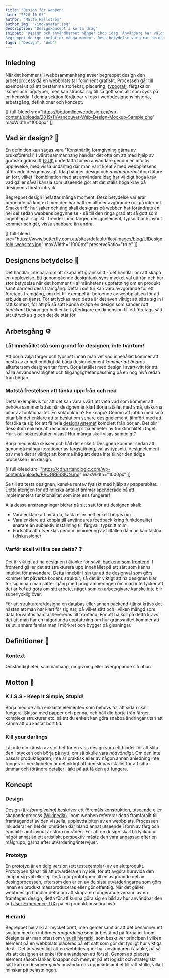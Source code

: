 ```yaml
---
title: "Design för webben"
date: "2020-10-05"
author: "Malte Hallström"
author_img: "/img/avatar.jpg"
description: "Designkoncept i korta drag"
snippet: 'Design och användbarhet hänger ihop idag! Användare har väldigt höga krav, det första intrycket spelar en mycket stor roll. "Make it pretty, please?"  
Begreppet design inefattar många moment. Dess betydelse varierar beroende på kontext men den har haft en alltmer avgörande roll på internet.'
tags: ["Design", "Web"]
---
```


## Inledning

När det kommer till webbsammanhang avser begreppet design den arbetsprocess då en webbplats tar form rent grafiskt. Processen går till exempel ut på att bestämma storlekar, placering, [typografi](https://en.wikipedia.org/wiki/Typography), färgskalor, ikoner och logotyper, men kan sträcka sig till så gott som allt som _syns_ på en hemsida. I denna sektion fördjupar vi oss i webbdesignens historia, arbetsgång, definitioner och koncept.

[[ full-bleed src="https://bottomlinewebdesign.ca/wp-content/uploads/2019/11/Vancouver-Web-Design-Mockup-Sample.png" maxWidth="1000px" ]]

## Vad är design? 💅

En definition kan sägas vara "Konstnärlig formgivning gärna av bruksföremål" I vårat sammanhang handlar det ofta om att med hjälp av grafiska gränsnitt [(GUI)](https://en.wikipedia.org/wiki/Graphical_user_interface) underlätta för en användare genom en intuitiv upplevelse, med vissa undantag där man varit kreativ med webbplatsens utförande designmässigt. Idag hänger design och _användbarhet_ ihop tätare än förr, vilket i kombination med att användare idag har väldigt höga krav vad gäller såväl känsla som utseende gör att det ställs höga krav på designens första intryck.

Begreppet design inefattar många moment. Dess betydelse varierar beroende på kontext men den har haft en alltmer avgörande roll på internet. Smaken för hur saker och ting skall designas på webben har förändrats en hel del sedan webbens begynnelse - så till den ringa grad att så gott som ingenting är sig likt. Trender inom färger, designelement, typsnitt och layout kommer och går, vissa snabbare än andra.

[[ full-bleed src="https://www.butterfly.com.au/sites/default/files/images/blog/UIDesign/old-websites.jpg" maxWidth="1000px" preserveRatio="true" ]]

## Designens betydelse 🤔

Det handlar inte bara om att skapa ett gränssnitt - det handlar om att skapa en upplevelse. Ett genomgående designtänk syns mycket väl utifrån och har stor betydelse när det kommer till allmänhetens uppfattning om en produkt samt därmed dess framgång. Detta i sin tur kan vara avvgörande för ett företags framgång, om det till exempel är beroende av webbplatsen för att erbjuda en tjänst. För att lyckas med detta är det även viktigt att sätta sig in i rätt kontext, för att på så sätt kunna skapa en design som sänder _rätt budskap_! Design ger helt enkelt ytterligare en dimension till ett företags sätt att uttrycka sig och det de står för.

## Arbetsgång ⚙️

### Låt innehållet stå som grund för designen, inte tvärtom!

Att börja välja färger och typsnitt innan man vet vad innehållet kommer att bestå av är helt onödigt då båda designelement _kommer att ändras_ allteftersom designen tar form. Börja istället med design i svart-vitt för att hålla användarvänlighet och tillgänglighetanpassning på en hög nivå redan från början.

### Motstå frestelsen att tänka uppifrån och ned

Detta exempelvis för att det kan vara svårt att veta vad som kommer att behöva sammanfattas när designen är klar! Börja istället med små, utskurna bitar av funktionalitet. En sökfunktion? En knapp? Genom att jobba med små bitar blir det enklare att ta beslut om senare designelement, jämfört med att försöka ta sig för att få hela [designsystemet](https://en.wikipedia.org/wiki/Design_system) komplett från början. Det blir dessutom enklare att resonera kring små enheter av funktionalitet i taget. Hur skall sökresultaten visas? Hur många skall visas samtidigt?

Börja med enkla skisser och håll det enkelt. Designen kommer sedan att genomgå många iterationer av färgsättning, val av typsnitt, designelement osv men det är viktigt att komma ihåg att detta inte tillhör den tidiga processen i en design.

[[ full-bleed src="https://cdn.artandlogic.com/wp-content/uploads/PROGRESSION.jpg" maxWidth="1000px" ]]

Se till att testa designen, kanske rentav fysiskt med hjälp av pappersbitar. Detta återigen för att minska antalet timmar spenderade på att implementera funktionalitet som inte ens fungerar!

Alla dessa ansträngningar bidrar på sitt sätt för att designen skall:

- Vara enklare att avfärda, kasta eller helt enkelt börjas om
- Vara enklare att koppla till användares feedback kring funktionalitet snarare än subjektiv inställning till färgval, typsnitt m.m
- Fortsätta att utvecklas genom minimering av tillfällen då man kan fastna i diskussioner

### Varför skall vi lära oss detta? ❓

Det är viktigt att ha designen i åtanke för såväl [backend som frontend](https://sv.wikipedia.org/wiki/Front-end_och_back-end). I frontend gäller det att strukturera upp innehållet på ett sätt som känns intuitivt för användare. Detta innebär i sin tur att de designval som görs kommer att påverka kodens struktur, så det är viktigt att ha designen klar för sig innan man sätter igång med programmeringen om man inte tycker att det är _kul_ att göra om sitt arbete, något som en arbetsgivare kanske inte blir superlycklig över.

För att strukturera/designa en databas eller annan backend-tjänst krävs det nästan att man har klart för sig när, på vilket sätt och i vilken mängd som data förväntas hämtas/levereras till frontend. För att ha koll på detta krävs det att man har en någorlunda uppfattning om hur gränssnittet kommer att se ut, annars famlar man i mörkret och bygger på gissningar.

## Definitioner 📝

### Kontext

Omständigheter, sammanhang, omgivning eller övergripande situation

## Motton 📣

### K.I.S.S - Keep It Simple, Stupid!

Börja med de allra enklaste elementen som behövs för att sidan skall fungera. Skissa med papper och penna, och håll dig borta från färger, komplexa strukturer etc. så att du enkelt kan göra snabba ändringar utan att känna att du kastar bort tid.

### Kill your darlings

Låt inte din känsla av stolthet för en viss design vara ett hinder för att slita den i stycken och börja på nytt, om så skulle vara _nödvändigt_. Om den inte passar produktägaren, inte är praktisk eller av någon annan anledning inte fungerar i verkligheten är det viktigt att den slopas istället för att sitta i timmar och förändra detaljer i jakt på att få den att fungera.

## Koncept

### Design

Design (ä.k _formgivning_) beskriver ett föremåls konstruktion, utseende eller skapandeprocess [(Wikipedia)](https://sv.wikipedia.org/wiki/Design). Inom webben refererar detta framförallt till framtagandet av den visuella, upplevda biten av en webbplats. Processen inkluderar en hel del områden där bland annat utseende i form av färg och typsnitt samt layout är stora områden. För att en design skall bli lyckad ur något annat än ett artistiskt perspektiv måste den vara anpassad efter en målgrupp, gärna efter utvärdering/intervjuer.

### Prototyp

En _prototyp_ är en tidig version (ett testexemplar) av en slutprodukt. Prototypen tjänar till att utvärdera en ny idé, för att avgöra huruvida den lämpar sig väl eller ej. Detta gör prototypen till en avgörande del av desingprocessen, eftersom den är en av de sista utvärderingarna som görs innan en produkt massproduceras eller gör offentlig. När det gäller webbdesign handlar detta om att skapa en fungerande version av en framtagen design, detta för att kunna göra sig en bild av hur användbar den är [(User Experience, UX)](https://en.wikipedia.org/wiki/User_experience) på en produktionsnära nivå.

### Hierarki

Begreppet hierarki är mycket brett, men gemensamt är att det benämner ett system med en inbördes _rangordning_ som är bestämd på förhand. Inom design talatr man oftast om [visuell hierarki](https://en.wikipedia.org/wiki/Visual_hierarchy), som beskriver principen i vilken element på en webbplats placeras på ett sätt som gör det tydligt hur viktiga de är. Det är väsentligt att en webbdesigner har användaren i åtanke, på så vis att designen är enkel för användaren att förstå. Genom att placera element såsom länkar, knappar och menyer på ett logiskt och strategiskt sätt kan en designer _guida_ användarnas uppmärksamhet till rätt ställe, vilket minskar på belastningen.
